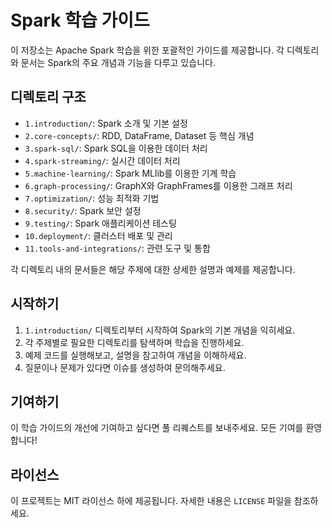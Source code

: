 # Spark 학습 가이드

이 저장소는 Apache Spark 학습을 위한 포괄적인 가이드를 제공합니다. 각 디렉토리와 문서는 Spark의 주요 개념과 기능을 다루고 있습니다.

## 디렉토리 구조

- `1.introduction/`: Spark 소개 및 기본 설정
- `2.core-concepts/`: RDD, DataFrame, Dataset 등 핵심 개념
- `3.spark-sql/`: Spark SQL을 이용한 데이터 처리
- `4.spark-streaming/`: 실시간 데이터 처리
- `5.machine-learning/`: Spark MLlib를 이용한 기계 학습
- `6.graph-processing/`: GraphX와 GraphFrames를 이용한 그래프 처리
- `7.optimization/`: 성능 최적화 기법
- `8.security/`: Spark 보안 설정
- `9.testing/`: Spark 애플리케이션 테스팅
- `10.deployment/`: 클러스터 배포 및 관리
- `11.tools-and-integrations/`: 관련 도구 및 통합

각 디렉토리 내의 문서들은 해당 주제에 대한 상세한 설명과 예제를 제공합니다.

## 시작하기

1. `1.introduction/` 디렉토리부터 시작하여 Spark의 기본 개념을 익히세요.
2. 각 주제별로 필요한 디렉토리를 탐색하며 학습을 진행하세요.
3. 예제 코드를 실행해보고, 설명을 참고하여 개념을 이해하세요.
4. 질문이나 문제가 있다면 이슈를 생성하여 문의해주세요.

## 기여하기

이 학습 가이드의 개선에 기여하고 싶다면 풀 리퀘스트를 보내주세요. 모든 기여를 환영합니다!

## 라이선스

이 프로젝트는 MIT 라이선스 하에 제공됩니다. 자세한 내용은 `LICENSE` 파일을 참조하세요.
